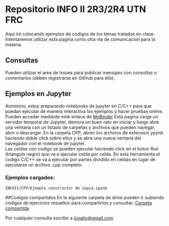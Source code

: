 # Repositorio INFO II 2R3/2R4 UTN FRC


Aqui iré colocando ejemplos de codigos de los temas tratados en clase. Intentaremos utilizar esta pagina como otra via de comunicacion para la materia. 

## Consultas
Pueden utilizar el area de Issues para publicar mensajes con consultas o comentarios (deben registrarse en GitHub para ello).

## Ejemplos en Jupyter

Asimismo, estoy preparando notebooks de jupyter en C/C++ para que puedan ejecutar de manera interactiva los ejemplos y hacer pruebas online. Pueden acceder mediante este enlace de [MyBinder](https://mybinder.org/v2/gh/lunativ/INFOII.git/master?urlpath=lab) 
Esta pagina carga un servidor temporal de Jupyter, demora un buen rato en iniciar y luego abre una ventana con un listado de carpetas y archivos que pueden navegar, abrir o descargar. 
En la carpeta CPP, abren los archivos de extension ypynb haciendo doble click sobre ellos y se abre una nueva ventana del navegador con el notebook de jupyter.  
Las celdas con codigo se pueden ejecutar haciendo click en el boton Run (triangulo negro) que va a ejecutar celda por celda. 
En esta herramienta el codigo C/C++ se va a ejecutar por partes dividido en celdas en lugar de ejecutarse un archivo .cpp completo.


### Ejemplos cargados:
```
INFOII/CPP/Ejemplo constructor de copia.ipynb
```

##Codigos compartidos
En la siguiente carpeta de drive pueden ir subiendo codigos de ejercicios resueltos para compartirlos y consultar:
[Carpeta compartida](https://drive.google.com/drive/folders/19ifkgw_VMi0guyQRQCCpGU3y-eASX8Xg?usp=sharing)

Por cualquier consulta escribir a lunativ@gmail.com
